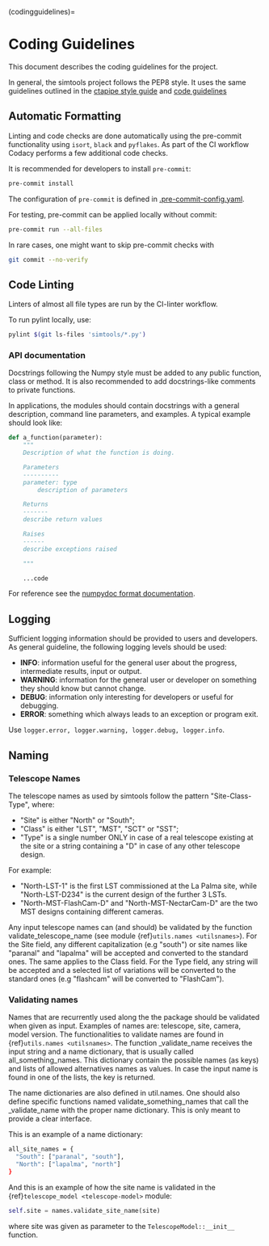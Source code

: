 (codingguidelines)=

# Coding Guidelines

This document describes the coding guidelines for the project.

In general, the simtools project follows the PEP8 style.
It uses the same guidelines outlined in the [ctapipe style guide](https://ctapipe.readthedocs.io/en/latest/developer-guide/style-guide.html)
and [code guidelines](https://ctapipe.readthedocs.io/en/latest/developer-guide/index.html)

## Automatic Formatting

Linting and code checks are done automatically using the pre-commit functionality using `isort`,
`black` and `pyflakes`. As part of the CI workflow Codacy performs a few additional code checks.

It is recommended for developers to install `pre-commit`:

```bash
pre-commit install
```

The configuration of `pre-commit` is defined in
[.pre-commit-config.yaml](https://github.com/gammasim/simtools/blob/main/.pre-commit-config.yaml).

For testing, pre-commit can be applied locally without commit:

```bash
pre-commit run --all-files
```

In rare cases, one might want to skip pre-commit checks with

```bash
git commit --no-verify
```

## Code Linting

Linters of almost all file types are run by the CI-linter workflow.

To run pylint locally, use:

```bash
pylint $(git ls-files 'simtools/*.py')
```

### API documentation

Docstrings following the Numpy style must be added to any public function, class or method.
It is also recommended to add docstrings-like comments to private functions.

In applications, the modules should contain docstrings with a general description, command line
parameters, and examples.
A typical example should look like:

```python
def a_function(parameter):
    """
    Description of what the function is doing.

    Parameters
    ----------
    parameter: type
        description of parameters

    Returns
    -------
    describe return values

    Raises
    ------
    describe exceptions raised

    """

    ...code
```

For reference see the [numpydoc format documentation](https://numpydoc.readthedocs.io/en/latest/format.html).

## Logging

Sufficient logging information should be provided to users and developers. As general guideline, the
following logging levels should be used:

- **INFO**: information useful for the general user about the progress, intermediate results, input or output.
- **WARNING**: information for the general user or developer on something they should know but cannot change.
- **DEBUG**: information only interesting for developers or useful for debugging.
- **ERROR**: something which always leads to an exception or program exit.

Use `logger.error, logger.warning, logger.debug, logger.info`.

## Naming

### Telescope Names

The telescope names as used by simtools follow the pattern "Site-Class-Type", where:

- "Site" is either "North" or "South";
- "Class" is either "LST", "MST", "SCT" or "SST";
- "Type" is a single number ONLY in case of a real telescope existing at the site or a string containing a "D" in case of any other telescope design.

For example:

- "North-LST-1" is the first LST commissioned at the La Palma site, while "North-LST-D234" is the current design of the further 3 LSTs.
- "North-MST-FlashCam-D" and "North-MST-NectarCam-D" are the two MST designs containing different cameras.

Any input telescope names can (and should) be validated by the function validate_telescope_name
(see module {ref}`utils.names <utilsnames>`).
For the Site field, any different capitalization (e.g "south") or site names like "paranal" and
"lapalma" will be accepted
and converted to the standard ones. The same applies to the Class field.
For the Type field, any string will be accepted and a selected list of variations will be converted
to the standard ones
(e.g "flashcam" will be converted to "FlashCam").

### Validating names

Names that are recurrently used along the the package should be validated when given as input.
Examples of names are: telescope, site, camera, model version. The functionalities to validate names
are found in  {ref}`utils.names <utilsnames>`. The function \_validate_name receives the input string
and a name dictionary,
that is usually called all_something_names. This dictionary contain the possible names (as keys) and
lists
of allowed alternatives names as values. In case the input name is found in one of the lists, the
key
is returned.

The name dictionaries are also defined in util.names. One should also define specific functions
named
validate_something_names that call the \_validate_name with the proper name dictionary. This is only
meant to
provide a clear interface.

This is an example of a name dictionary:

```bash
all_site_names = {
  "South": ["paranal", "south"],
  "North": ["lapalma", "north"]
}
```

And this is an example of how the site name is validated in the {ref}`telescope_model <telescope-model>` module:

```python
self.site = names.validate_site_name(site)
```

where site was given as parameter to the `TelescopeModel::__init__` function.
